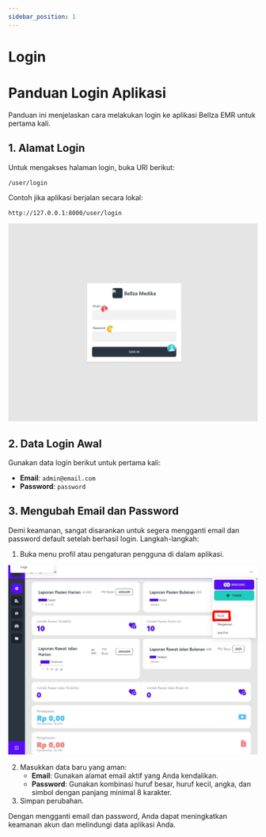 ```yaml
---
sidebar_position: 1
---
```


# Login 

# Panduan Login Aplikasi

Panduan ini menjelaskan cara melakukan login ke aplikasi Bellza EMR untuk pertama kali.

## 1. Alamat Login
Untuk mengakses halaman login, buka URI berikut:
```
/user/login
```
Contoh jika aplikasi berjalan secara lokal:
```
http://127.0.0.1:8000/user/login
```

![Tampilan Login](./img/login.webp)

## 2. Data Login Awal
Gunakan data login berikut untuk pertama kali:
- **Email**: `admin@email.com`
- **Password**: `password`

## 3. Mengubah Email dan Password
Demi keamanan, sangat disarankan untuk segera mengganti email dan password default setelah berhasil login. Langkah-langkah:


1. Buka menu profil atau pengaturan pengguna di dalam aplikasi.

![Tampilan Login](./img/profile.webp)

2. Masukkan data baru yang aman:
   - **Email**: Gunakan alamat email aktif yang Anda kendalikan.
   - **Password**: Gunakan kombinasi huruf besar, huruf kecil, angka, dan simbol dengan panjang minimal 8 karakter.
3. Simpan perubahan.

Dengan mengganti email dan password, Anda dapat meningkatkan keamanan akun dan melindungi data aplikasi Anda.

